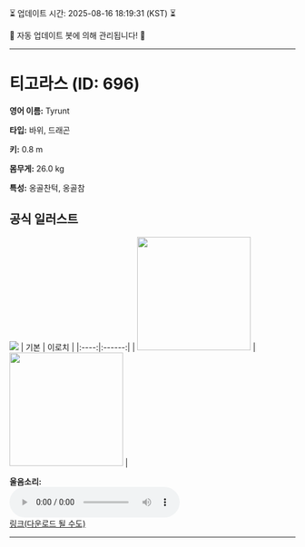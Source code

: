 
⏳ 업데이트 시간: 2025-08-16 18:19:31 (KST) ⏳

🤖 자동 업데이트 봇에 의해 관리됩니다! 🤖

---

# 티고라스 (ID: 696)
**영어 이름:** Tyrunt

**타입:** 바위, 드래곤

**키:** 0.8 m

**몸무게:** 26.0 kg

**특성:** 옹골찬턱, 옹골참

## 공식 일러스트
![](https://raw.githubusercontent.com/PokeAPI/sprites/master/sprites/pokemon/other/official-artwork/696.png)
| 기본 | 이로치 |
|:----:|:------:|
| <img src="http://play.pokemonshowdown.com/sprites/ani/tyrunt.gif" width="200"> | <img src="http://play.pokemonshowdown.com/sprites/ani-shiny/tyrunt.gif" width="200"> |

**울음소리:**<br><audio controls src="https://raw.githubusercontent.com/PokeAPI/cries/main/cries/pokemon/latest/696.ogg"></audio><br> [링크(다운로드 될 수도)](https://raw.githubusercontent.com/PokeAPI/cries/main/cries/pokemon/latest/696.ogg)


---
